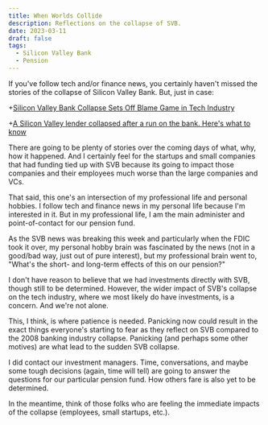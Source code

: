 ```yaml
---
title: When Worlds Collide
description: Reflections on the collapse of SVB.
date: 2023-03-11
draft: false
tags:
  - Silicon Valley Bank
  - Pension
---
```

If you've follow tech and/or finance news, you certainly haven't missed the stories of the collapse of Silicon Valley Bank. But, just in case:

+[Silicon Valley Bank Collapse Sets Off Blame Game in Tech Industry](https://www.nytimes.com/2023/03/11/technology/silicon-valley-bank-crypto-investing.html)

+[A Silicon Valley lender collapsed after a run on the bank. Here's what to know](https://www.npr.org/2023/03/10/1162599556/silicon-valley-bank-collapse-failure-fdic-regulators-run-on-bank)

There are going to be plenty of stories over the coming days of what, why, how it happened. And I certainly feel for the startups and small companies that had funding tied up with SVB because its going to impact those companies and their employees much worse than the large companies and VCs.

That said, this one's an intersection of my professional life and personal hobbies. I follow tech and finance news in my personal life because I'm interested in it. But in my professional life, I am the main administer and point-of-contact for our pension fund.

As the SVB news was breaking this week and particularly when the FDIC took it over, my personal hobby brain was fascinated by the news (not in a good/bad way, just out of pure interest), but my professional brain went to, "What's the short- and long-term effects of this on our pension?"

I don't have reason to believe that we had investments directly with SVB, though still to be determined. However, the wider impact of SVB's collapse on the tech industry, where we most likely do have investments, is a concern. And we're not alone.

This, I think, is where patience is needed. Panicking now could result in the exact things everyone's starting to fear as they reflect on SVB compared to the 2008 banking industry collapse. Panicking (and perhaps some other motives) are what lead to the sudden SVB collapse.

I did contact our investment managers. Time, conversations, and maybe some tough decisions (again, time will tell) are going to answer the questions for our particular pension fund. How others fare is also yet to be determined.

In the meantime, think of those folks who are feeling the immediate impacts of the collapse (employees, small startups, etc.).
